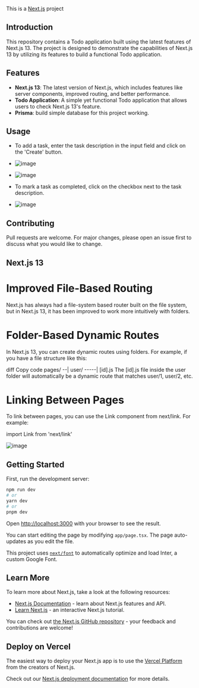 This is a [Next.js](https://nextjs.org/) project 

## Introduction

This repository contains a Todo application built using the latest features of Next.js 13. The project is designed to demonstrate the capabilities of Next.js 13 by utilizing its features to build a functional Todo application.

## Features

- **Next.js 13**: The latest version of Next.js, which includes features like server components, improved routing, and better performance.
- **Todo Application**: A simple yet functional Todo application that allows users to check Next.js 13's feature.
- **Prisma**: build simple database for this project working.

## Usage

- To add a task, enter the task description in the input field and click on the 'Create' button.

- ![image](https://github.com/darecallad/NextJs13featureProject/assets/27443134/90f7f35d-909d-45b4-b58e-8d9084027cea)

- ![image](https://github.com/darecallad/NextJs13featureProject/assets/27443134/4b89be29-78fc-4263-870b-c57cdbdeec48)

- To mark a task as completed, click on the checkbox next to the task description.

- ![image](https://github.com/darecallad/NextJs13featureProject/assets/27443134/56704bd8-106f-4826-bbf8-63f5dd71555c)


## Contributing

Pull requests are welcome. For major changes, please open an issue first to discuss what you would like to change.

## Next.js 13

# Improved File-Based Routing

Next.js has always had a file-system based router built on the file system, but in Next.js 13, it has been improved to work more intuitively with folders.

# Folder-Based Dynamic Routes

In Next.js 13, you can create dynamic routes using folders. For example, if you have a file structure like this:

diff
Copy code
pages/
--| user/
-----| [id].js
The [id].js file inside the user folder will automatically be a dynamic route that matches user/1, user/2, etc.

# Linking Between Pages

To link between pages, you can use the Link component from next/link. For example:

import Link from 'next/link'

![image](https://github.com/darecallad/NextJs13featureProject/assets/27443134/ce9962bb-a340-48b5-a86c-1acbbff020be)

## Getting Started

First, run the development server:

```bash
npm run dev
# or
yarn dev
# or
pnpm dev
```

Open [http://localhost:3000](http://localhost:3000) with your browser to see the result.

You can start editing the page by modifying `app/page.tsx`. The page auto-updates as you edit the file.

This project uses [`next/font`](https://nextjs.org/docs/basic-features/font-optimization) to automatically optimize and load Inter, a custom Google Font.

## Learn More

To learn more about Next.js, take a look at the following resources:

- [Next.js Documentation](https://nextjs.org/docs) - learn about Next.js features and API.
- [Learn Next.js](https://nextjs.org/learn) - an interactive Next.js tutorial.

You can check out [the Next.js GitHub repository](https://github.com/vercel/next.js/) - your feedback and contributions are welcome!

## Deploy on Vercel

The easiest way to deploy your Next.js app is to use the [Vercel Platform](https://vercel.com/new?utm_medium=default-template&filter=next.js&utm_source=create-next-app&utm_campaign=create-next-app-readme) from the creators of Next.js.

Check out our [Next.js deployment documentation](https://nextjs.org/docs/deployment) for more details.
